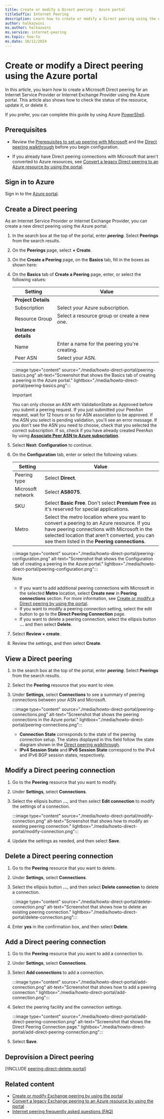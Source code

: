 ```yaml
---
title: Create or modify a Direct peering - Azure portal
titleSuffix: Internet Peering
description: Learn how to create or modify a Direct peering using the Azure portal.
author: halkazwini
ms.author: halkazwini
ms.service: internet-peering
ms.topic: how-to
ms.date: 10/11/2024
---
```


# Create or modify a Direct peering using the Azure portal

In this article, you learn how to create a Microsoft Direct peering for an Internet Service Provider or Internet Exchange Provider using the Azure portal. This article also shows how to check the status of the resource, update it, or delete it.

If you prefer, you can complete this guide by using Azure [PowerShell](howto-direct-powershell.md).

## Prerequisites

- Review the [Prerequisites to set up peering with Microsoft](prerequisites.md) and the [Direct peering walkthrough](walkthrough-direct-all.md) before you begin configuration.

- If you already have Direct peering connections with Microsoft that aren't converted to Azure resources, see [Convert a legacy Direct peering to an Azure resource by using the portal](howto-legacy-direct-portal.md).

## Sign in to Azure

Sign in to the [Azure portal](https://portal.azure.com).

## Create a Direct peering

As an Internet Service Provider or Internet Exchange Provider, you can create a new direct peering using the Azure portal:

1. In the search box at the top of the portal, enter ***peering***. Select **Peerings** from the search results.

1. On the **Peerings** page, select **+ Create**.

1. On the **Create a Peering** page, on the **Basics** tab, fill in the boxes as shown here:

1. On the **Basics** tab of **Create a Peering** page, enter, or select the following values:


    | Setting | Value |
    | --- | --- |
    | **Project Details** |  |
    | Subscription | Select your Azure subscription. |
    | Resource Group | Select a resource group or create a new one. |
    | **Instance details** |  |
    | Name | Enter a name for the peering you're creating. |
    | Peer ASN | Select your ASN. |

    :::image type="content" source="./media/howto-direct-portal/peering-basics.png" alt-text="Screenshot that shows the Basics tab of creating a peering in the Azure portal." lightbox="./media/howto-direct-portal/peering-basics.png":::

    >[!IMPORTANT]
    >You can only choose an ASN with ValidationState as Approved before you submit a peering request. If you just submitted your PeerAsn request, wait for 12 hours or so for ASN association to be approved. If the ASN you select is pending validation, you'll see an error message. If you don't see the ASN you need to choose, check that you selected the correct subscription. If so, check if you have already created PeerAsn by using **[Associate Peer ASN to Azure subscription](https://go.microsoft.com/fwlink/?linkid=2129592)**.

1. Select **Next: Configuration** to continue.

1. On the **Configuration** tab, enter or select the following values:

    | Setting | Value |
    | --- | --- |
    | Peering type | Select **Direct**. |
    | Microsoft network | Select **AS8075**. |
    | SKU | Select **Basic Free**. Don't select **Premium Free** as it's reserved for special applications. |
    | Metro | Select the metro location where you want to convert a peering to an Azure resource. If you have peering connections with Microsoft in the selected location that aren't converted, you can see them listed in the **Peering connections**. |

    :::image type="content" source="./media/howto-direct-portal/peering-configuration.png" alt-text="Screenshot that shows the Configuration tab of creating a peering in the Azure portal." lightbox="./media/howto-direct-portal/peering-configuration.png":::

    > [!NOTE]
    > - If you want to add additional peering connections with Microsoft in the selected **Metro** location, select **Create new** in **Peering connections** section. For more information, see [Create or modify a Direct peering by using the portal](howto-direct-portal.md).
    > - If you want to modify a peering connection setting, select the edit button to go to the **Direct Peering Connection** page.
    > - If you want to delete a peering connection, select the ellipsis button **...** and then select **Delete**.

1. Select **Review + create**. 

1. Review the settings, and then select **Create**.

## View a Direct peering

1. In the search box at the top of the portal, enter ***peering***. Select **Peerings** from the search results.

1. Select the **Peering** resource that you want to view.

1. Under **Settings**, select **Connections** to see a summary of peering connections between your ASN and Microsoft.

    :::image type="content" source="./media/howto-direct-portal/peering-connections.png" alt-text="Screenshot that shows the peering connections in the Azure portal." lightbox="./media/howto-direct-portal/peering-connections.png":::

    - **Connection State** corresponds to the state of the peering connection setup. The states displayed in this field follow the state diagram shown in the [Direct peering walkthrough](walkthrough-direct-all.md).
    - **IPv4 Session State** and **IPv6 Session State** correspond to the IPv4 and IPv6 BGP session states, respectively.

## Modify a Direct peering connection

1. Go to the **Peering** resource that you want to modify.

1. Under **Settings**, select **Connections**.

1. Select the ellipsis button **...**, and then select **Edit connection** to modify the settings of a connection. 

    :::image type="content" source="./media/howto-direct-portal/modify-connection.png" alt-text="Screenshot that shows how to modify an existing peering connection." lightbox="./media/howto-direct-portal/modify-connection.png":::

1. Update the settings as needed, and then select **Save**.

## Delete a Direct peering connection

1. Go to the **Peering** resource that you want to delete.

1. Under **Settings**, select **Connections**.

1. Select the ellipsis button **...**, and then select **Delete connection** to delete a connection. 

    :::image type="content" source="./media/howto-direct-portal/delete-connection.png" alt-text="Screenshot that shows how to delete an existing peering connection." lightbox="./media/howto-direct-portal/delete-connection.png":::

1. Enter **yes** in the confirmation box, and then select **Delete**.

## Add a Direct peering connection

1. Go to the **Peering** resource that you want to add a connection to.

1. Under **Settings**, select **Connections**.

1. Select **Add connections** to add a connection. 

    :::image type="content" source="./media/howto-direct-portal/add-connection.png" alt-text="Screenshot that shows how to add a peering connection." lightbox="./media/howto-direct-portal/add-connection.png":::

1. Select the peering facility and the connection settings.

    :::image type="content" source="./media/howto-direct-portal/add-direct-peering-connection.png" alt-text="Screenshot that shows the Direct Peering Connection page." lightbox="./media/howto-direct-portal/add-direct-peering-connection.png":::

1. Select **Save**.

## Deprovision a Direct peering

[!INCLUDE [peering-direct-delete-portal](./includes/delete.md)]

## Related content

- [Create or modify Exchange peering by using the portal](howto-exchange-portal.md)
- [Convert a legacy Exchange peering to an Azure resource by using the portal](howto-legacy-exchange-portal.md)
- [Internet peering frequently asked questions (FAQ)](faqs.md)
